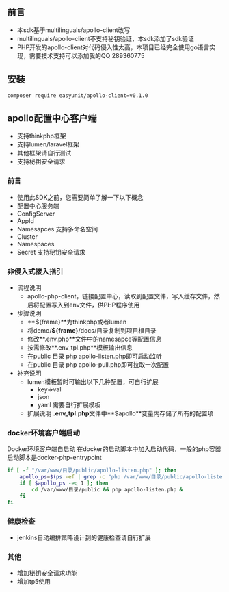 ## 前言
- 本sdk基于multilinguals/apollo-client改写
- multilinguals/apollo-client不支持秘钥验证，本sdk添加了sdk验证
- PHP开发的apollo-client对代码侵入性太高，本项目已经完全使用go语言实现，需要技术支持可以添加我的QQ 289360775

## 安装

```composer require easyunit/apollo-client=v0.1.0```

## apollo配置中心客户端

- 支持thinkphp框架
- 支持lumen/laravel框架
- 其他框架请自行测试
- 支持秘钥安全请求

### 前言

- 使用此SDK之前，您需要简单了解一下以下概念
- 配置中心服务端
- ConfigServer
- AppId
- Namesapces 支持多命名空间
- Cluster
- Namespaces
- Secret 支持秘钥安全请求

### 非侵入式接入指引

- 流程说明
  - apollo-php-client，链接配置中心，读取到配置文件，写入缓存文件，然后将配置写入到env文件，供PHP程序使用
- 步骤说明
  - **${frame}**为thinkphp或者lumen
  - 将demo/**${frame}**/docs/目录复制到项目根目录
  - 修改**.env.php**文件中的namesapce等配置信息
  - 按需修改**.env_tpl.php**模板输出信息
  - 在public 目录 php apollo-listen.php即可启动监听
  - 在public 目录 php apollo-pull.php即可拉取一次配置
- 补充说明
  - lumen模板暂时可输出以下几种配置，可自行扩展
    - key=>val
    - json
    - yaml  需要自行扩展模板
  - 扩展说明 **.env_tpl.php**文件中**$apollo**变量内存储了所有的配置项

### docker环境客户端启动
Docker环境客户端自启动
在docker的启动脚本中加入启动代码，一般的php容器启动脚本是docker-php-entrypoint

```bash
if [ -f "/var/www/目录/public/apollo-listen.php" ]; then
    apollo_ps=$(ps -ef | grep -c "php /var/www/目录/public/apollo-listen.php")
    if [ $apollo_ps -eq 1 ]; then
        cd /var/www/目录/public && php apollo-listen.php &
    fi
fi
```

### 健康检查

- jenkins自动编排策略设计到的健康检查请自行扩展

### 其他
- 增加秘钥安全请求功能
- 增加tp5使用